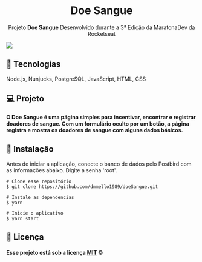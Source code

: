 <h1 align="center">Doe Sangue</h1>
<p align="center">Projeto <strong>Doe Sangue</strong> Desenvolvido durante a 3ª Edição da MaratonaDev da Rocketseat</p>
<p align="center">
  
<img align="center" src="./public/full-closed.png"></img>

## :rocket: Tecnologias

Node.js, Nunjucks, PostgreSQL, JavaScript, HTML, CSS

## 💻 Projeto

#### O Doe Sangue é uma página simples para incentivar, encontrar e registrar doadores de sangue. Com um formulário oculto por um botão, a página registra e mostra os doadores de sangue com alguns dados básicos. 

## :runner: Instalação

Antes de iniciar a aplicação, conecte o banco de dados pelo Postbird com as informações abaixo. Digite a senha 'root'. 

```
# Clone esse repositório
$ git clone https://github.com/dmmello1989/doeSangue.git

# Instale as dependencias
$ yarn

# Inicie o aplicativo
$ yarn start
```


## :memo: Licença

#### Esse projeto está sob a licença [MIT](./LICENSE) &copy;
